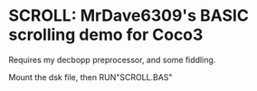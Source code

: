SCROLL: MrDave6309's BASIC scrolling demo for Coco3
==========

Requires my decbopp preprocessor, and some fiddling.

Mount the dsk file, then RUN"SCROLL.BAS"

